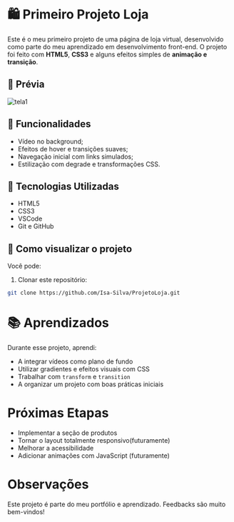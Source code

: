 # 🛍️ Primeiro Projeto Loja

Este é o meu primeiro projeto de uma página de loja virtual, desenvolvido como parte do meu aprendizado em desenvolvimento front-end. O projeto foi feito com **HTML5**, **CSS3** e alguns efeitos simples de **animação e transição**.

## 📸 Prévia
![tela1](https://github.com/user-attachments/assets/4a93de30-5af2-4cb8-86b6-d76e6c11d02c)

## 🚀 Funcionalidades

- Vídeo no background;
- Efeitos de hover e transições suaves;
- Navegação inicial com links simulados;
- Estilização com degrade e transformações CSS.

## 🔧 Tecnologias Utilizadas

- HTML5
- CSS3
- VSCode
- Git e GitHub

## 📁 Como visualizar o projeto

Você pode:
1. Clonar este repositório:
```bash
git clone https://github.com/Isa-Silva/ProjetoLoja.git
```
# 📚 Aprendizados

Durante esse projeto, aprendi:

- A integrar vídeos como plano de fundo
- Utilizar gradientes e efeitos visuais com CSS
- Trabalhar com `transform` e `transition`
- A organizar um projeto com boas práticas iniciais

# Próximas Etapas

-  Implementar a seção de produtos
-  Tornar o layout totalmente responsivo(futuramente)
-  Melhorar a acessibilidade
-  Adicionar animações com JavaScript (futuramente)

# Observações

Este projeto é parte do meu portfólio e aprendizado. Feedbacks são muito bem-vindos!

